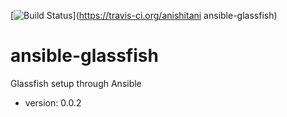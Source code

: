 [![Build Status](https://travis-ci.org/anishitani/ansible-glassfish.svg?branch=develop)](https://travis-ci.org/anishitani ansible-glassfish)

# ansible-glassfish 

Glassfish setup through Ansible

- version: 0.0.2
